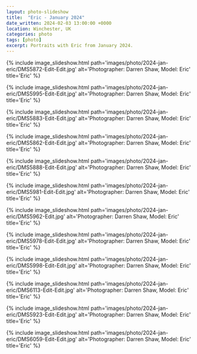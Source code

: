 ```yaml
---
layout: photo-slideshow
title:  "Eric - January 2024"
date_written: 2024-02-03 13:00:00 +0000
location: Winchester, UK
categories: photo
tags: [photo]
excerpt: Portraits with Eric from January 2024.
---
```

{% include image_slideshow.html path='images/photo/2024-jan-eric/DMS5872-Edit-Edit.jpg' alt='Photographer: Darren Shaw, Model: Eric' title='Eric' %}

{% include image_slideshow.html path='images/photo/2024-jan-eric/DMS5995-Edit-Edit.jpg' alt='Photographer: Darren Shaw, Model: Eric' title='Eric' %}

{% include image_slideshow.html path='images/photo/2024-jan-eric/DMS5883-Edit-Edit.jpg' alt='Photographer: Darren Shaw, Model: Eric' title='Eric' %}

{% include image_slideshow.html path='images/photo/2024-jan-eric/DMS5862-Edit-Edit.jpg' alt='Photographer: Darren Shaw, Model: Eric' title='Eric' %}

{% include image_slideshow.html path='images/photo/2024-jan-eric/DMS5888-Edit-Edit.jpg' alt='Photographer: Darren Shaw, Model: Eric' title='Eric' %}

{% include image_slideshow.html path='images/photo/2024-jan-eric/DMS5981-Edit-Edit.jpg' alt='Photographer: Darren Shaw, Model: Eric' title='Eric' %}

{% include image_slideshow.html path='images/photo/2024-jan-eric/DMS5962-Edit.jpg' alt='Photographer: Darren Shaw, Model: Eric' title='Eric' %}

{% include image_slideshow.html path='images/photo/2024-jan-eric/DMS5978-Edit-Edit.jpg' alt='Photographer: Darren Shaw, Model: Eric' title='Eric' %}

{% include image_slideshow.html path='images/photo/2024-jan-eric/DMS5998-Edit-Edit.jpg' alt='Photographer: Darren Shaw, Model: Eric' title='Eric' %}

{% include image_slideshow.html path='images/photo/2024-jan-eric/DMS6113-Edit-Edit.jpg' alt='Photographer: Darren Shaw, Model: Eric' title='Eric' %}

{% include image_slideshow.html path='images/photo/2024-jan-eric/DMS5923-Edit-Edit.jpg' alt='Photographer: Darren Shaw, Model: Eric' title='Eric' %}

{% include image_slideshow.html path='images/photo/2024-jan-eric/DMS6059-Edit-Edit.jpg' alt='Photographer: Darren Shaw, Model: Eric' title='Eric' %}